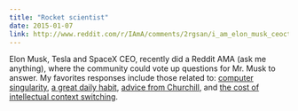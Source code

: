 ```yaml
---
title: "Rocket scientist"
date: 2015-01-07
link: http://www.reddit.com/r/IAmA/comments/2rgsan/i_am_elon_musk_ceocto_of_a_rocket_company_ama/
---
```

 Elon Musk, Tesla and SpaceX CEO, recently did a Reddit AMA (ask me anything), where the community could vote up questions for Mr. Musk to answer. My favorites responses include those related to: [computer singularity](http://www.reddit.com/r/IAmA/comments/2rgsan/i_am_elon_musk_ceocto_of_a_rocket_company_ama/cnfq7rp), [a great daily habit](http://www.reddit.com/r/IAmA/comments/2rgsan/i_am_elon_musk_ceocto_of_a_rocket_company_ama/cnfpv7q), [advice from Churchill](http://www.reddit.com/r/IAmA/comments/2rgsan/i_am_elon_musk_ceocto_of_a_rocket_company_ama/cnfsjx3), and [the cost of intellectual context switching](http://www.reddit.com/r/IAmA/comments/2rgsan/i_am_elon_musk_ceocto_of_a_rocket_company_ama/cnfput4).

